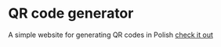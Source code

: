 # QR code generator
A simple website for generating QR codes in Polish
[check it out](https://www.google.com)
